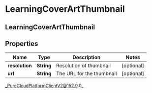 # LearningCoverArtThumbnail

## LearningCoverArtThumbnail

## Properties

|Name | Type | Description | Notes|
|------------ | ------------- | ------------- | -------------|
| **resolution** | **String** | Resolution of thumbnail | [optional] |
| **url** | **String** | The URL for the thumbnail | [optional] |



_PureCloudPlatformClientV2@152.0.0_
